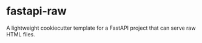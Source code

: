 # fastapi-raw
A lightweight cookiecutter template for a FastAPI project that can serve raw HTML files.

